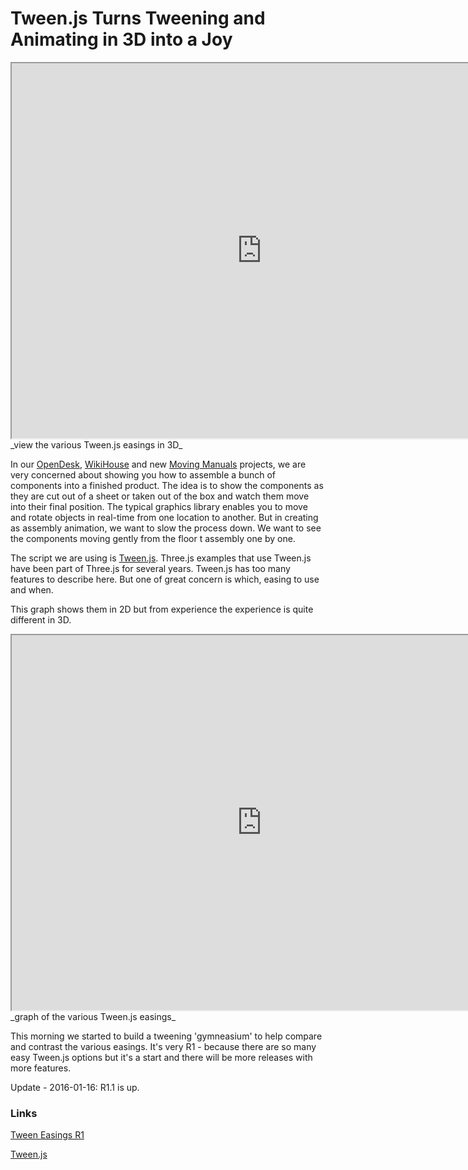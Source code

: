 Tween.js Turns Tweening and Animating in 3D into a Joy
===

<iframe src=http://jaanga.github.io/cookbook-threejs/functions/tweening/tweenjs-easings/tweenjs-easings-r1.html height=600 width=800 ></iframe>
_view the various Tween.js easings in 3D_

In our [OpenDesk]( http://opendesk.github.io/design-playground/ ), [WikiHouse]( http://wikihouse.github.io/viewer-experiments/ ) and new [Moving Manuals]( http://jaanga.github.io/demo/mm/ ) projects, we are very concerned about showing you how to assemble a bunch of components into a finished product.
The idea is to show the components as they are cut out of a sheet or taken out of the box and watch them move into their final position.
The typical graphics library enables you to move and rotate objects in real-time from one location to another.
But in creating as assembly animation, we want to slow the process down. We want to see the components moving gently from the floor t assembly one by one.

The script we are using is [Tween.js]( https://github.com/tweenjs/tween.js ). Three.js examples that use Tween.js have been part of Three.js for several years.
Tween.js has too many features to describe here. But one of great concern is which, easing to use and when.

This graph shows them in 2D but from experience the experience is quite different in 3D.

<iframe src=http://tweenjs.github.io/tween.js/examples/03_graphs.html height=600 width=800 ></iframe>
_graph of the various Tween.js easings_


This morning we started to build a tweening 'gymneasium' to help compare and contrast the various easings.
It's very R1 - because there are so many easy Tween.js options but it's a start and there will be more releases with more features.

Update - 2016-01-16: R1.1 is up.

### Links

[Tween Easings R1]( http://jaanga.github.io/cookbook-threejs/functions/tweening/tweenjs-easings/tweenjs-easings-r1.html )

[Tween.js]( https://github.com/tweenjs/tween.js )



